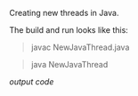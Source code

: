 Creating new threads in Java.

The build and run looks like this:

>javac NewJavaThread.java

>java NewJavaThread

*output code*

